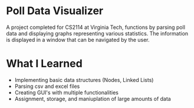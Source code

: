 # Poll Data Visualizer
A project completed for CS2114 at Virginia Tech, functions by parsing poll data and displaying graphs representing various statistics. The information is displayed in a window that can be navigated by the user. 

# What I Learned
* Implementing basic data structures (Nodes, Linked Lists)
* Parsing csv and excel files
* Creating GUI's with multiple functionalities
* Assignment, storage, and maniuplation of large amounts of data
